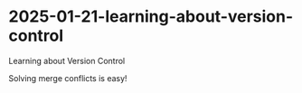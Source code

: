 # 2025-01-21-learning-about-version-control
Learning about Version Control

Solving merge conflicts is easy!
